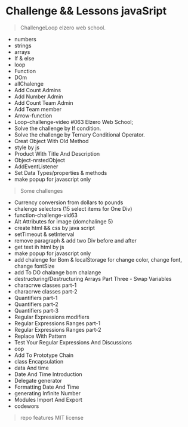 # Challenge && Lessons javaSript
 > ChallengeLoop elzero web school.

- numbers
- strings
- arrays
- If & else
- loop
- Function
- DOm
- allChalenge
- Add Count Admins
- Add Number Admin
- Add Count Team Admin
- Add Team member
- Arrow-function
- Loop-challenge-video #063 Elzero Web School;
- Solve the challenge by If condition.
- Solve the challenge by Ternary Conditional Operator.
- Creat Object With Old Method
- style by js
- Product With Title And Description
- Object-nrstedObject
- AddEventListener
- Set Data Types/properties & methods
- make popup for javascript only

 > Some challenges
- Currency conversion from dollars to pounds
- chalenge selectors (15 select items for One Div)
- function-challenge-vid63
- Alt Attributes for image (domchalinge 5)
- create html && css by java script
- setTimeout & setInterval
- remove paragraph & add two Div before and after
- get text ih html by js
- make popup for javascript only
- add chalenge for Bom & localStorage for change color, change font, change fontSize
- add To DO chalange bom chalange
- destructuring/Destructuring Arrays Part Three - Swap Variables
- characrwe classes part-1
- characrwe classes part-2
- Quantifiers part-1
- Quantifiers part-2
- Quantifiers part-3
- Regular Expressions modifiers
- Regular Expressions Ranges part-1
- Regular Expressions Ranges part-2
- Replace With Pattern
- Test Your Regular Expressions And Discussions
- oop
- Add To Prototype Chain
- class Encapsulation
- data And time
- Date And Time Introduction
- Delegate generator
- Formatting Date And Time
- generating Infinite Number
- Modules Import And Export
- codewors

 > repo features
> MIT license
